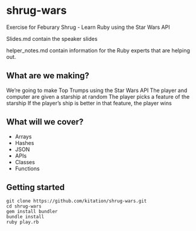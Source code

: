 shrug-wars
==========

Exercise for Feburary Shrug - Learn Ruby using the Star Wars API

Slides.md contain the speaker slides

helper_notes.md contain information for the Ruby experts that are helping out.

## What are we making?

We’re going to make Top Trumps using the Star Wars API
The player and computer are given a starship at random
The player picks a feature of the starship
If the player’s ship is better in that feature, the player wins

## What will we cover?
- Arrays
- Hashes
- JSON
- APIs
- Classes
- Functions

## Getting started

```
git clone https://github.com/kitation/shrug-wars.git
cd shrug-wars
gem install bundler
bundle install
ruby play.rb
```

